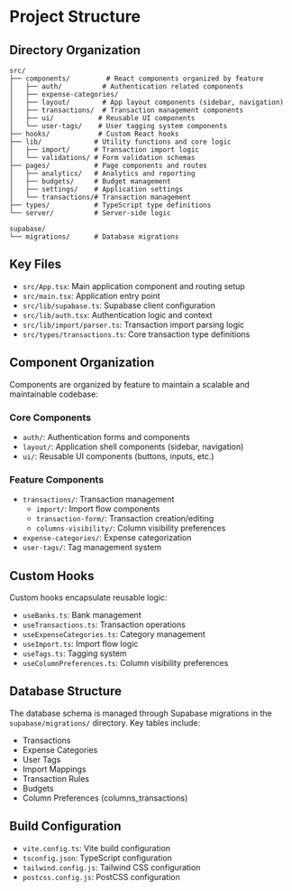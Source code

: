 # Project Structure

## Directory Organization

```
src/
├── components/         # React components organized by feature
│   ├── auth/          # Authentication related components
│   ├── expense-categories/
│   ├── layout/        # App layout components (sidebar, navigation)
│   ├── transactions/  # Transaction management components
│   ├── ui/           # Reusable UI components
│   └── user-tags/    # User tagging system components
├── hooks/            # Custom React hooks
├── lib/             # Utility functions and core logic
│   ├── import/      # Transaction import logic
│   └── validations/ # Form validation schemas
├── pages/           # Page components and routes
│   ├── analytics/   # Analytics and reporting
│   ├── budgets/     # Budget management
│   ├── settings/    # Application settings
│   └── transactions/# Transaction management
├── types/           # TypeScript type definitions
└── server/          # Server-side logic

supabase/
└── migrations/      # Database migrations
```

## Key Files

- `src/App.tsx`: Main application component and routing setup
- `src/main.tsx`: Application entry point
- `src/lib/supabase.ts`: Supabase client configuration
- `src/lib/auth.tsx`: Authentication logic and context
- `src/lib/import/parser.ts`: Transaction import parsing logic
- `src/types/transactions.ts`: Core transaction type definitions

## Component Organization

Components are organized by feature to maintain a scalable and maintainable codebase:

### Core Components
- `auth/`: Authentication forms and components
- `layout/`: Application shell components (sidebar, navigation)
- `ui/`: Reusable UI components (buttons, inputs, etc.)

### Feature Components
- `transactions/`: Transaction management
  - `import/`: Import flow components
  - `transaction-form/`: Transaction creation/editing
  - `columns-visibility/`: Column visibility preferences
- `expense-categories/`: Expense categorization
- `user-tags/`: Tag management system

## Custom Hooks

Custom hooks encapsulate reusable logic:
- `useBanks.ts`: Bank management
- `useTransactions.ts`: Transaction operations
- `useExpenseCategories.ts`: Category management
- `useImport.ts`: Import flow logic
- `useTags.ts`: Tagging system
- `useColumnPreferences.ts`: Column visibility preferences

## Database Structure

The database schema is managed through Supabase migrations in the `supabase/migrations/` directory. Key tables include:
- Transactions
- Expense Categories
- User Tags
- Import Mappings
- Transaction Rules
- Budgets
- Column Preferences (columns_transactions)

## Build Configuration

- `vite.config.ts`: Vite build configuration
- `tsconfig.json`: TypeScript configuration
- `tailwind.config.js`: Tailwind CSS configuration
- `postcss.config.js`: PostCSS configuration
